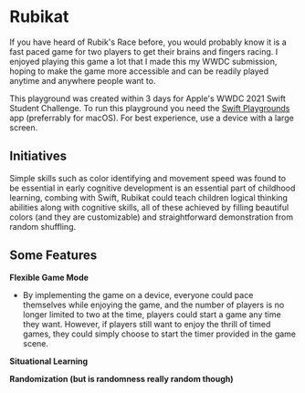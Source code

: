 # Rubikat
If you have heard of Rubik's Race before, you would probably know it is a fast paced game for two players to get their brains and fingers racing. I enjoyed playing this game a lot that I made this my WWDC submission, hoping to make the game more accessible and can be readily played anytime and anywhere people want to.

This playground was created within 3 days for Apple's WWDC 2021 Swift Student Challenge. To run this playground you need the [Swift Playgrounds](https://www.apple.com/swift/playgrounds/) app (preferrably for macOS). For best experience, use a device with a large screen.

## Initiatives
Simple skills such as color identifying and movement speed was found to be essential in early cognitive development is an essential part of childhood learning, combing with Swift, Rubikat could teach children logical thinking abilities along with cognitive skills, all of these achieved by filling beautiful colors (and they are customizable) and straightforward demonstration from random shuffling.

## Some Features
**Flexible Game Mode**


- By implementing the game on a device, everyone could pace themselves while enjoying the game, and the number of players is no longer limited to two at the time, players could start a game any time they want. However, if players still want to enjoy the thrill of timed games, they could simply choose to start the timer provided in the game scene.

**Situational Learning**

**Randomization (but is randomness really random though)**
